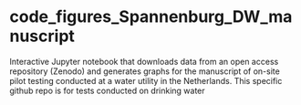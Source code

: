 # code_figures_Spannenburg_DW_manuscript
Interactive Jupyter notebook that downloads data from an open access repository (Zenodo) and generates graphs for the manuscript of on-site pilot testing conducted at a water utility in the Netherlands.
This specific github repo is for tests conducted on drinking water
